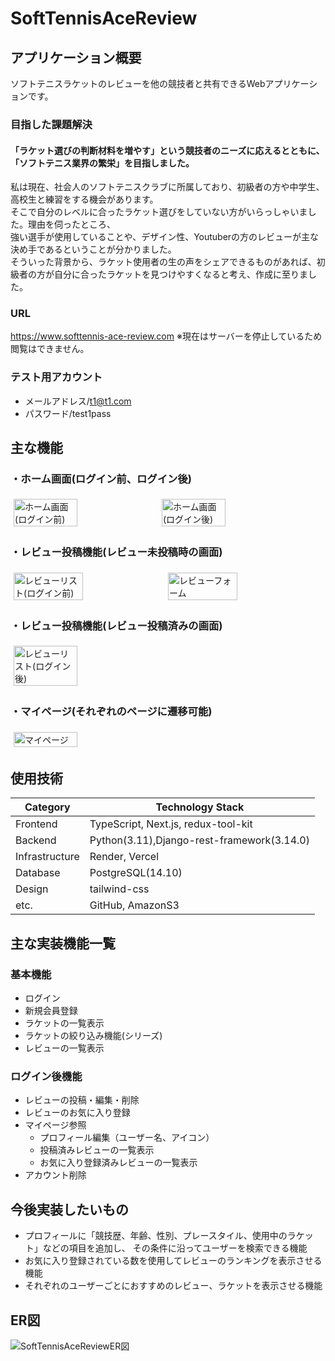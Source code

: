 # SoftTennisAceReview
## アプリケーション概要
ソフトテニスラケットのレビューを他の競技者と共有できるWebアプリケーションです。
### 目指した課題解決
#### 「ラケット選びの判断材料を増やす」という競技者のニーズに応えるとともに、「ソフトテニス業界の繁栄」を目指しました。
私は現在、社会人のソフトテニスクラブに所属しており、初級者の方や中学生、高校生と練習をする機会があります。   
そこで自分のレベルに合ったラケット選びをしていない方がいらっしゃいました。理由を伺ったところ、   
強い選手が使用していることや、デザイン性、Youtuberの方のレビューが主な決め手であるということが分かりました。   
そういった背景から、ラケット使用者の生の声をシェアできるものがあれば、初級者の方が自分に合ったラケットを見つけやすくなると考え、作成に至りました。

### URL
https://www.softtennis-ace-review.com
※現在はサーバーを停止しているため閲覧はできません。
### テスト用アカウント
- メールアドレス/t1@t1.com
- パスワード/test1pass


## 主な機能
### ・ホーム画面(ログイン前、ログイン後)
<div style="display: flex; flex-wrap: wrap;">
  <img style="width: 45%; margin: 1%;" alt="ホーム画面(ログイン前)" 
    src="https://github.com/Sho-Kawa0501/SoftTennisAceReview/assets/120151638/341f12cb-6187-4e3c-8873-5addc16968f0">
  <img style="width: 45%; margin: 1%;"alt="ホーム画面(ログイン後)" 
    src="https://github.com/Sho-Kawa0501/SoftTennisAceReview/assets/120151638/9f382198-d53d-488e-8650-5865b0cb9725">  
</div>

### ・レビュー投稿機能(レビュー未投稿時の画面)
<div style="display: flex; flex-wrap: wrap;">
 <img style="width: 47%; margin: 1%;" alt="レビューリスト(ログイン前)" 
  src="https://github.com/Sho-Kawa0501/SoftTennisAceReview/assets/120151638/e98f77c2-ccee-441e-b89b-8486ae6a86cf">
 <img style="width: 47%; margin: 1%;" alt="レビューフォーム" 
  src="https://github.com/Sho-Kawa0501/SoftTennisAceReview/assets/120151638/75ecbe09-f46c-4224-9a82-ae182eb739c3">
</div>

### ・レビュー投稿機能(レビュー投稿済みの画面)
<div style="display: flex; flex-wrap: wrap;">
 <img style="width: 45%; margin: 1%;" alt="レビューリスト(ログイン後)" 
  src="https://github.com/Sho-Kawa0501/SoftTennisAceReview/assets/120151638/7b20fcac-c0aa-48cf-a98d-94476434c68b">
</div>

### ・マイページ(それぞれのページに遷移可能)
<div style="display: flex; flex-wrap: wrap;">
 <img style="width: 45%; margin: 1%;" alt="マイページ" 
  src="https://github.com/Sho-Kawa0501/SoftTennisAceReview/assets/120151638/27e57e8f-3951-40db-a205-107e145f44ee">
</div>


## 使用技術
| Category          | Technology Stack                          |
| ----------------- | ----------------------------------------- |
| Frontend          | TypeScript, Next.js, redux-tool-kit       |
| Backend           | Python(3.11),Django-rest-framework(3.14.0)|
| Infrastructure    | Render, Vercel                            |
| Database          | PostgreSQL(14.10)                         |
| Design            | tailwind-css                              |
| etc.              | GitHub, AmazonS3                          |

## 主な実装機能一覧
### 基本機能
- ログイン
- 新規会員登録
- ラケットの一覧表示
- ラケットの絞り込み機能(シリーズ)
- レビューの一覧表示
### ログイン後機能
- レビューの投稿・編集・削除
- レビューのお気に入り登録
- マイページ参照
  - プロフィール編集（ユーザー名、アイコン）
  - 投稿済みレビューの一覧表示
  - お気に入り登録済みレビューの一覧表示
- アカウント削除

## 今後実装したいもの
- プロフィールに「競技歴、年齢、性別、プレースタイル、使用中のラケット」などの項目を追加し、
 その条件に沿ってユーザーを検索できる機能
- お気に入り登録されている数を使用してレビューのランキングを表示させる機能
- それぞれのユーザーごとにおすすめのレビュー、ラケットを表示させる機能

## ER図
![SoftTennisAceReviewER図](https://github.com/Sho-Kawa0501/SoftTennisAceReview/assets/120151638/f0cafb8e-45a0-4792-8fe4-f830d8a0a846)
